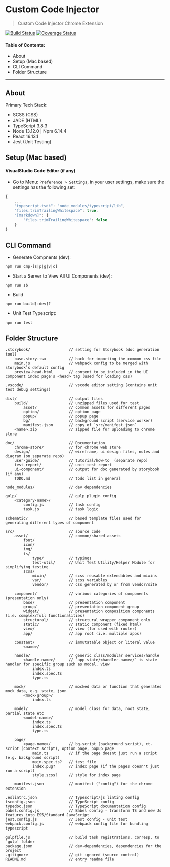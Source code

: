 # Custom Code Injector
> Custom Code Injector Chrome Extension

[![Build Status](https://github.com/CharltonC/chrome-custom-code-injector/actions/workflows/main.yml/badge.svg)](https://github.com/CharltonC/chrome-custom-code-injector/actions/workflows/main.yml)
[![Coverage Status](https://coveralls.io/repos/github/CharltonC/chrome-custom-code-injector/badge.svg?branch=master)](https://coveralls.io/github/CharltonC/chrome-custom-code-injector?branch=master)

#### Table of Contents:
* About
* Setup (Mac based) 
* CLI Command
* Folder Structure

---

## About
Primary Tech Stack: 
* SCSS (CSS)
* JADE (HTML)
* TypeScript 3.8.3
* Node 13.12.0 | Npm 6.14.4
* React 16.13.1
* Jest (Unit Testing)


## Setup (Mac based) 
#### VisualStudio Code Editor (if any)
* Go to Menu: `Preference > Settings`, in your user settings, make sure the settings has the following set: 
```javascript
{
    ...
    "typescript.tsdk": "node_modules/typescript/lib",
    "files.trimTrailingWhitespace": true,
    "[markdown]": {
        "files.trimTrailingWhitespace": false
    }        
}
```


## CLI Command
* Generate Compnents (dev):
```
npm run cmp-[s|p|g|v|c]
```

* Start a Server to View All UI Components (dev):
```
npm run sb
```

* Build
```
npm run build[:dev]?
``` 

* Unit Test Typescript:
```
npm run test
```    


## Folder Structure
    .storybook/                 // setting for Storybook (doc generation tool)
        base.story.tsx          // hack for importing the common css file
        main.js                 // webpack config to be merged with storybook's default config
        preview-head.html       // content to be included in the UI component index page's <head> tag (used for loading css)

    .vscode/                    // vscode editor setting (contains unit test debug settings)

    dist/                       // output files
        build/                  // unzipped files used for test
            asset/              // common assets for different pages
            option/             // option page
            popup/              // popup page
            bg/                 // background script (service worker)
            manifest.json       // copy of `src/manifest.json`
        <name>.zip              // zipped file for uploading to chrome store

    doc/                        // Documentation
        chrome-store/           // for chrome web store
        design/                 // wireframe, ui design files, notes and diagram (on separate repo)
        user-guide/             // tutorial/how-to  (separate repo)
        test-report/            // unit test report
        ui-component/           // output for doc generated by storybook (if any)
        TODO.md                 // todo list in general
        
    node_modules/               // dev dependencies

    gulp/                       // gulp plugin config
        <category-name>/
            config.js           // task config
            task.js             // task logic

    schematic/                  // based template files used for generating different types of component

    src/                        // source code
        asset/                  // common/shared assets
            font/
            icon/
            img/                
            ts/ 
                type/           // typings
                test-util/      // Unit Test Utility/Helper Module for simplifying testing                
            scss/    
                mixin/          // scss reusable extendables and mixins
                var/            // scss variables
                vendor/         // css generated by or from vendor/site

        component/              // various categories of components (presentation only)
            base/               // presentation component
            group/              // presentation component group
            widget/             // presentation composition components (i.e. complex/full functionalities)
            structural/         // structural wrapper component only
            static/             // static component (fixed html)
            view/               // view (for used with router)
            app/                // app root (i.e. multiple apps)

        constant/               // immutatable object or literal value
            <name>/

        handle/                 // generic class/modular services/handle
            <handle-name>/      // `app-state/<handler-name>/` is state handler for specific group such as modal, view
                index.ts
                index.spec.ts
                type.ts

        mock/                   // mocked data or function that generates mock data, e.g. state, json
            <mock-group>/
                index.ts
                
        model/                  // model class for data, root state, partial state etc
            <model-name>/       
                index.ts
                index.spec.ts
                type.ts
        
        page/
            <page-name>/        // bg-script (background script), ct-script (context script), option page, popup page
                main.ts         // if the page doesnt just run a script (e.g. background script)
                main.spec.ts?   // test file
                index.pug?      // index page (if the pages doesn't just run a script)
                style.scss?     // style for index page                

        manifest.json           // manifest ("config") for the chrome extension 

    .eslintrc.json              // Typescript/js linting config
    tsconfig.json               // TypeScript config 
    typedoc.json                // TypeScript documentation config
    babel.config.js             // Babel config - transform TS and new Js features into ES5/Standard JavaScript
    jest.config.js              // Jest config - unit test
    webpack.config.js           // webpack config file for bundling typescript

    gulpfile.js                 // build task registrations, corresp. to `gulp` folder   
    package.json                // dev-dependencies, dependencies for the project    
    .gitignore                  // git ignored (source control)
    README.md                   // entry readme file


